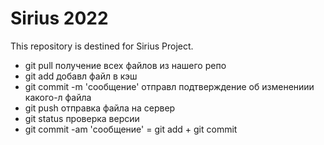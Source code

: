 # Sirius 2022

This repository is destined for Sirius Project.

- git pull                        получение всех файлов из нашего репо
- git add                         добавл файл в кэш
- git commit -m 'сообщение'       отправл подтверждение об изменениии какого-л файла
- git push                        отправка файла на сервер 
- git status                      проверка версии 
- git commit -am 'сообщение'      = git add + git commit
